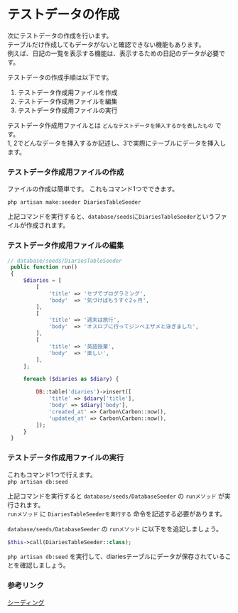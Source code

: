 # テストデータの作成
次にテストデータの作成を行います。  
テーブルだけ作成してもデータがないと確認できない機能もあります。  
例えば、日記の一覧を表示する機能は、表示するための日記のデータが必要です。  

テストデータの作成手順は以下です。
1. テストデータ作成用ファイルを作成
2. テストデータ作成用ファイルを編集
3. テストデータ作成用ファイルの実行

テストデータ作成用ファイルとは `どんなテストデータを挿入するかを表したもの` です。  
1, 2でどんなデータを挿入するか記述し、3で実際にテーブルにデータを挿入します。  

### テストデータ作成用ファイルの作成
ファイルの作成は簡単です。
これもコマンド1つでできます。  

`php artisan make:seeder DiariesTableSeeder`  

上記コマンドを実行すると、`database/seeds`に`DiariesTableSeeder`というファイルが作成されます。  


### テストデータ作成用ファイルの編集

```php
// database/seeds/DiariesTableSeeder
 public function run()
 {
     $diaries = [
         [
             'title' => 'セブでプログラミング',
             'body'  => '気づけばもうすぐ2ヶ月',
         ],
         [
             'title' => '週末は旅行',
             'body'  => 'オスロブに行ってジンベエザメと泳ぎました',
         ],
         [
             'title' => '英語授業',
             'body'  => '楽しい',
         ],
     ];

     foreach ($diaries as $diary) {

         DB::table('diaries')->insert([
             'title' => $diary['title'],
             'body' => $diary['body'],
             'created_at' => Carbon\Carbon::now(),
             'updated_at' => Carbon\Carbon::now(),
         ]);
     }
 }
```

### テストデータ作成用ファイルの実行

これもコマンド1つで行えます。  
`php artisan db:seed`  

上記コマンドを実行すると 
`database/seeds/DatabaseSeeder` の `runメソッド` が実行されます。  
`runメソッド` に `DiariesTableSeederを実行する` 命令を記述する必要があります。  

`database/seeds/DatabaseSeeder` の `runメソッド` に以下をを追記しましょう。  

```php
$this->call(DiariesTableSeeder::class);
```

`php artisan db:seed` を実行して、diariesテーブルにデータが保存されていることを確認しましょう。

### 参考リンク
[シーディング](https://readouble.com/laravel/6.x/ja/seeding.html)